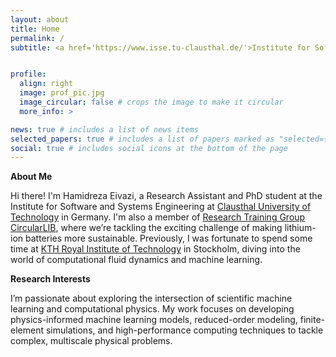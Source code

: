```yaml
---
layout: about
title: Home
permalink: /
subtitle: <a href='https://www.isse.tu-clausthal.de/'>Institute for Software and Systems Engineering</a>, Clausthal University of Technology.


profile:
  align: right
  image: prof_pic.jpg
  image_circular: false # crops the image to make it circular
  more_info: >

news: true # includes a list of news items
selected_papers: true # includes a list of papers marked as "selected={true}"
social: true # includes social icons at the bottom of the page
---
```


**About Me**

Hi there! I'm Hamidreza Eivazi, a Research Assistant and PhD student at the Institute for Software and Systems Engineering at [Clausthal University of Technology](https://www.tu-clausthal.de/) in Germany. I'm also a member of [Research Training Group CircularLIB](https://www.tu-braunschweig.de/en/circularlib), where we’re tackling the exciting challenge of making lithium-ion batteries more sustainable. Previously, I was fortunate to spend some time at [KTH Royal Institute of Technology](https://www.kth.se/en) in Stockholm, diving into the world of computational fluid dynamics and machine learning.

**Research Interests**

I’m passionate about exploring the intersection of scientific machine learning and computational physics. My work focuses on developing physics-informed machine learning models, reduced-order modeling, finite-element simulations, and high-performance computing techniques to tackle complex, multiscale physical problems.
